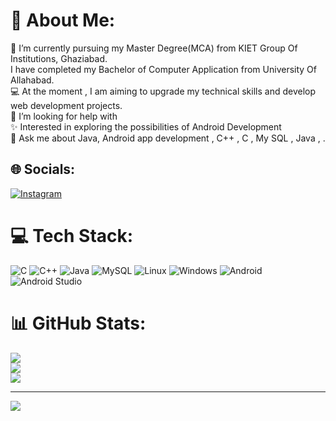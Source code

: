 # 💫 About Me:
🔭 I’m currently  pursuing my Master Degree(MCA) from KIET Group Of Institutions, Ghaziabad.<br> I have completed my Bachelor of Computer Application from University Of Allahabad.<br>💻 At the moment , I am aiming to upgrade my technical skills and develop web development projects.<br>🤝 I’m looking for help with<br>✨ Interested in exploring the possibilities of Android Development<br>💬 Ask me about Java, Android app development , C++ , C , My SQL , Java , .<br>


## 🌐 Socials:
[![Instagram](https://img.shields.io/badge/Instagram-%23E4405F.svg?logo=Instagram&logoColor=white)](https://instagram.com/_07_shipra) 

# 💻 Tech Stack:
![C](https://img.shields.io/badge/c-%2300599C.svg?style=flat-square&logo=c&logoColor=white) ![C++](https://img.shields.io/badge/c++-%2300599C.svg?style=flat-square&logo=c%2B%2B&logoColor=white) ![Java](https://img.shields.io/badge/java-%23ED8B00.svg?style=flat-square&logo=java&logoColor=white) ![MySQL](https://img.shields.io/badge/mysql-%2300f.svg?style=flat-square&logo=mysql&logoColor=white) ![Linux](https://img.shields.io/badge/Linux-03203C?style=for-the-badge&logo=Linux&logoColor=white) ![Windows](https://img.shields.io/badge/windows-3944F7?style=for-the-badge&logo=windows&logoColor=white) ![Android](https://img.shields.io/badge/Android-1FAA59?style=for-the-badge&logo=Android&logoColor=black) ![Android Studio](https://img.shields.io/badge/Androidstudio-00BC404C3AE3?style=for-the-badge&logo=Androidstudio&logoColor=black) 
# 📊 GitHub Stats:
![](https://github-readme-stats.vercel.app/api?username=Shipra53&theme=radical&hide_border=false&include_all_commits=false&count_private=false)<br/>
![](https://github-readme-streak-stats.herokuapp.com/?user=Shipra53&theme=radical&hide_border=false)<br/>
![](https://github-readme-stats.vercel.app/api/top-langs/?username=Shipra53&theme=radical&hide_border=false&include_all_commits=false&count_private=false&layout=compact)

---
[![](https://visitcount.itsvg.in/api?id=Shipra53&icon=4&color=5)](https://visitcount.itsvg.in)

<!-- Proudly created with GPRM ( https://gprm.itsvg.in ) -->
